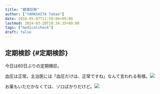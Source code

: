 ```yaml
---
title: "健康診断"
author: ["YAMASHITA Takao"]
date: 2016-05-07T11:59:00+09:00
lastmod: 2024-03-20T18:34:35+09:00
tags: ["medicalcheck"]
draft: false
---
```


## 定期検診 {#定期検診}

今日は60日ぶりの定期検診。

血圧は正常。主治医には「血圧だけは、正常ですね」なんて言われる有様。![](/images/blood-pressure-result.jpg)

お薬もいただかなくては、ゾロばかりだけど。![](/images/medicine.jpg)
